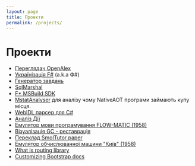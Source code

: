```yaml
---
layout: page
title: Проекти
permalink: /projects/
---
```


# Проекти

- [Переглядач OpenAlex](/projects/openalex/)
- [Українізація F#](/projects/fsharp-ua/) (a.k.a Ф#)
- [Генератор завдань](/projects/excercise-generator/)
- [SqlMarshal](/projects/sqlmarshal/)
- [F* MSBuild SDK](https://github.com/kant2002/FStarMSBuildSdk)
- [MstatAnalyser](https://github.com/kant2002/MstatAnalyser) для аналізу чому NativeAOT програми займають купу місця.
- [WebIDL парсер для C#](https://github.com/kant2002/webidl-csharp)
- [Аналіз Дії](https://github.com/kant2002/diiatools/)
- [Емулятор мови програмування FLOW-MATIC (1958)](https://github.com/kant2002/FlowMatic/)
- [Візуалізація GC - реставрація](https://kant2002.github.io/gc-viz/)
- [Переклад SmolTutor paper](https://kant2002.github.io/smoltutor/)
- [Емулятор обчислюванної машини "Київ" (1958)](https://github.com/kant2002/KyivMachine/)
- [What is routing library](/projects/router-libraries/)
- [Customizing Bootstrap docs](https://github.com/kant2002/custom-bootstrap)
